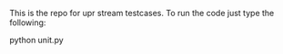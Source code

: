 
This is the repo for upr stream testcases. To run the code just type the following:

python unit.py